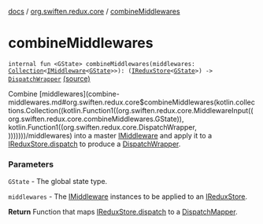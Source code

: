 [docs](../index.md) / [org.swiften.redux.core](index.md) / [combineMiddlewares](./combine-middlewares.md)

# combineMiddlewares

`internal fun <GState> combineMiddlewares(middlewares: `[`Collection`](https://kotlinlang.org/api/latest/jvm/stdlib/kotlin.collections/-collection/index.html)`<`[`IMiddleware`](-i-middleware.md)`<`[`GState`](combine-middlewares.md#GState)`>>): (`[`IReduxStore`](-i-redux-store.md)`<`[`GState`](combine-middlewares.md#GState)`>) -> `[`DispatchWrapper`](-dispatch-wrapper/index.md) [(source)](https://github.com/protoman92/KotlinRedux/tree/master/common/common-core/src/main/kotlin/org/swiften/redux/core/Middleware.kt#L59)

Combine [middlewares](combine-middlewares.md#org.swiften.redux.core$combineMiddlewares(kotlin.collections.Collection((kotlin.Function1((org.swiften.redux.core.MiddlewareInput((org.swiften.redux.core.combineMiddlewares.GState)), kotlin.Function1((org.swiften.redux.core.DispatchWrapper, )))))))/middlewares) into a master [IMiddleware](-i-middleware.md) and apply it to a [IReduxStore.dispatch](-i-dispatcher-provider/dispatch.md) to
produce a [DispatchWrapper](-dispatch-wrapper/index.md).

### Parameters

`GState` - The global state type.

`middlewares` - The [IMiddleware](-i-middleware.md) instances to be applied to an [IReduxStore](-i-redux-store.md).

**Return**
Function that maps [IReduxStore.dispatch](-i-dispatcher-provider/dispatch.md) to a [DispatchMapper](-dispatch-mapper.md).

